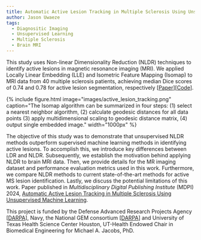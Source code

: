 ```yaml
---
title: Automatic Active Lesion Tracking in Multiple Sclerosis Using Unsupervised Machine Learning
author: Jason Uwaeze
tags:
  - Diagnositic Imaging
  - Unsupervised Learning
  - Multiple Sclerosis
  - Brain MRI
---
```


This study uses Non-linear Dimensionality Reduction (NLDR) techniques to identify active lesions in magnetic resonance imaging (MRI). We applied Locally Linear Embedding (LLE) and Isometric Feature Mapping (Isomap) to MRI data from 40 multiple sclerosis patients, achieving median Dice scores of 0.74 and 0.78 for active lesion segmentation, respectively [[Paper](https://www.mdpi.com/2075-4418/14/6/632)][[Code](https://github.com/Wazhee/Automatic-Multiple-Sclerosis-Lesion-Tracking)].

{%
  include figure.html
  image="images/active_lesion_tracking.png"
  caption="The Isomap algorithm can be summarized in four steps: (1) select a nearest neighbor algorithm, 
  (2) calculate geodesic distances for all data points (3) apply multidimensional scaling to geodesic distance matrix, 
  (4) output single embedded image."
  width="1000px"
%}

The objective of this study was to demonstrate that unsupervised NLDR methods outperform supervised machine learning methods in identifying active lesions. To accomplish this, we introduce key differences between LDR and NLDR. Subsequently, we establish the motivation behind applying NLDR to brain MRI data. Then, we provide details for the MR imaging dataset and performance evaluation metrics used in this work. Furthermore, we compare NLDR methods to current state-of-the-art methods for active MS lesion identification. Lastly, we discuss the potential limitations of this work. Paper published in *Multidisciplinary Digital Publishing Institute* (MDPI) 2024, [Automatic Active Lesion Tracking in Multiple Sclerosis Using Unsupervised Machine Learning](https://www.mdpi.com/2075-4418/14/6/632).

This project is funded by the Defense Advanced Research Projects Agency [[DARPA](https://intelligencecommunitynews.com/darpa-launches-shell-program/)], Navy, the National GEM consortium [[DARPA](https://www.gemfellowship.org/)] and University of Texas Health Science Center Houston, UT-Health Endowed Chair in Biomedical Engineering for Michael A. Jacobs, PhD.

